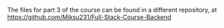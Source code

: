 The files for part 3 of the course can be found in a different repository, at https://github.com/Miksu231/Full-Stack-Course-Backend
